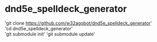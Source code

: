 # dnd5e_spelldeck_generator  
  
'git clone https://github.com/w32agobot/dnd5e_spelldeck_generator'  
'cd dnd5e_spelldeck_generator'  
'git submodule init'
'git submodule update'